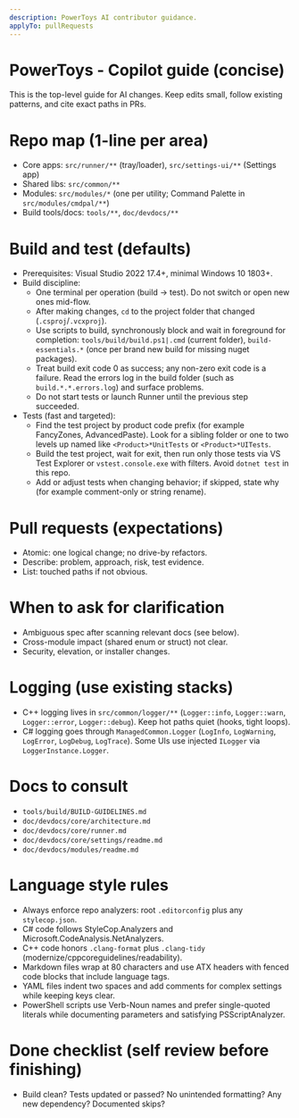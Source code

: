 ```yaml
---
description: PowerToys AI contributor guidance.
applyTo: pullRequests
---
```


# PowerToys - Copilot guide (concise)

This is the top-level guide for AI changes. Keep edits small, follow existing patterns, and cite exact paths in PRs.

# Repo map (1-line per area)
- Core apps: `src/runner/**` (tray/loader), `src/settings-ui/**` (Settings app)
- Shared libs: `src/common/**`
- Modules: `src/modules/*` (one per utility; Command Palette in `src/modules/cmdpal/**`)
- Build tools/docs: `tools/**`, `doc/devdocs/**`

# Build and test (defaults)
- Prerequisites: Visual Studio 2022 17.4+, minimal Windows 10 1803+.
- Build discipline:
  - One terminal per operation (build -> test). Do not switch or open new ones mid-flow.
  - After making changes, `cd` to the project folder that changed (`.csproj`/`.vcxproj`).
  - Use scripts to build, synchronously block and wait in foreground for completion: `tools/build/build.ps1|.cmd` (current folder), `build-essentials.*` (once per brand new build for missing nuget packages).
  - Treat build exit code 0 as success; any non-zero exit code is a failure. Read the errors log in the build folder (such as `build.*.*.errors.log`) and surface problems.
  - Do not start tests or launch Runner until the previous step succeeded.
- Tests (fast and targeted):
  - Find the test project by product code prefix (for example FancyZones, AdvancedPaste). Look for a sibling folder or one to two levels up named like `<Product>*UnitTests` or `<Product>*UITests`.
  - Build the test project, wait for exit, then run only those tests via VS Test Explorer or `vstest.console.exe` with filters. Avoid `dotnet test` in this repo.
  - Add or adjust tests when changing behavior; if skipped, state why (for example comment-only or string rename).

# Pull requests (expectations)
- Atomic: one logical change; no drive-by refactors.
- Describe: problem, approach, risk, test evidence.
- List: touched paths if not obvious.

# When to ask for clarification
- Ambiguous spec after scanning relevant docs (see below).
- Cross-module impact (shared enum or struct) not clear.
- Security, elevation, or installer changes.

# Logging (use existing stacks)
- C++ logging lives in `src/common/logger/**` (`Logger::info`, `Logger::warn`, `Logger::error`, `Logger::debug`). Keep hot paths quiet (hooks, tight loops).
- C# logging goes through `ManagedCommon.Logger` (`LogInfo`, `LogWarning`, `LogError`, `LogDebug`, `LogTrace`). Some UIs use injected `ILogger` via `LoggerInstance.Logger`.

# Docs to consult
- `tools/build/BUILD-GUIDELINES.md`
- `doc/devdocs/core/architecture.md`
- `doc/devdocs/core/runner.md`
- `doc/devdocs/core/settings/readme.md`
- `doc/devdocs/modules/readme.md`

# Language style rules
- Always enforce repo analyzers: root `.editorconfig` plus any `stylecop.json`.
- C# code follows StyleCop.Analyzers and Microsoft.CodeAnalysis.NetAnalyzers.
- C++ code honors `.clang-format` plus `.clang-tidy` (modernize/cppcoreguidelines/readability).
- Markdown files wrap at 80 characters and use ATX headers with fenced code blocks that include language tags.
- YAML files indent two spaces and add comments for complex settings while keeping keys clear.
- PowerShell scripts use Verb-Noun names and prefer single-quoted literals while documenting parameters and satisfying PSScriptAnalyzer.

# Done checklist (self review before finishing)
- Build clean? Tests updated or passed? No unintended formatting? Any new dependency? Documented skips?
